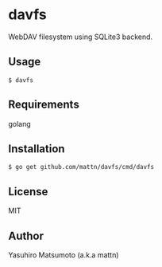 # davfs

WebDAV filesystem using SQLite3 backend.

## Usage

```
$ davfs
```

## Requirements

golang

## Installation

```
$ go get github.com/mattn/davfs/cmd/davfs
```

## License

MIT

## Author

Yasuhiro Matsumoto (a.k.a mattn)
